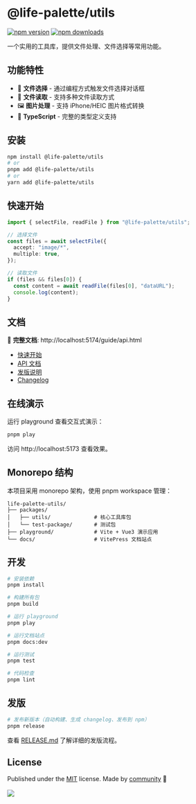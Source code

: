 # @life-palette/utils

[![npm version](https://img.shields.io/npm/v/@life-palette/utils?color=yellow)](https://npmjs.com/package/@life-palette/utils)
[![npm downloads](https://img.shields.io/npm/dm/@life-palette/utils?color=yellow)](https://npm.chart.dev/@life-palette/utils)

一个实用的工具库，提供文件处理、文件选择等常用功能。

## 功能特性

- 📁 **文件选择** - 通过编程方式触发文件选择对话框
- 📄 **文件读取** - 支持多种文件读取方式
- 🖼️ **图片处理** - 支持 iPhone/HEIC 图片格式转换
- 🎯 **TypeScript** - 完整的类型定义支持

## 安装

```bash
npm install @life-palette/utils
# or
pnpm add @life-palette/utils
# or
yarn add @life-palette/utils
```

## 快速开始

```typescript
import { selectFile, readFile } from "@life-palette/utils";

// 选择文件
const files = await selectFile({
  accept: "image/*",
  multiple: true,
});

// 读取文件
if (files && files[0]) {
  const content = await readFile(files[0], "dataURL");
  console.log(content);
}
```

## 文档

📖 **完整文档**: http://localhost:5174/guide/api.html

- [快速开始](http://localhost:5174/guide/getting-started.html)
- [API 文档](http://localhost:5174/guide/api.html)
- [发版说明](http://localhost:5174/guide/release.html)
- [Changelog](http://localhost:5174/changelog.html)

## 在线演示

运行 playground 查看交互式演示：

```bash
pnpm play
```

访问 http://localhost:5173 查看效果。

## Monorepo 结构

本项目采用 monorepo 架构，使用 pnpm workspace 管理：

```
life-palette-utils/
├── packages/
│   ├── utils/              # 核心工具库包
│   └── test-package/       # 测试包
├── playground/             # Vite + Vue3 演示应用
└── docs/                   # VitePress 文档站点
```

## 开发

```bash
# 安装依赖
pnpm install

# 构建所有包
pnpm build

# 运行 playground
pnpm play

# 运行文档站点
pnpm docs:dev

# 运行测试
pnpm test

# 代码检查
pnpm lint
```

## 发版

```bash
# 发布新版本（自动构建、生成 changelog、发布到 npm）
pnpm release
```

查看 [RELEASE.md](./RELEASE.md) 了解详细的发版流程。

## License

<!-- automd:contributors license=MIT -->

Published under the [MIT](https://github.com/IceyWu/life-palette-utils/blob/main/LICENSE) license.
Made by [community](https://github.com/IceyWu/life-palette-utils/graphs/contributors) 💛
<br><br>
<a href="https://github.com/IceyWu/life-palette-utils/graphs/contributors">
<img src="https://contrib.rocks/image?repo=IceyWu/life-palette-utils" />
</a>
